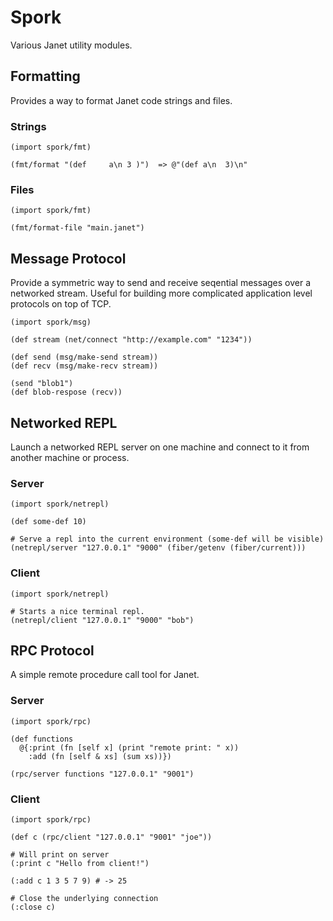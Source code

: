 # Spork

Various Janet utility modules.


## Formatting

Provides a way to format Janet code strings and files.

### Strings

```
(import spork/fmt)

(fmt/format "(def     a\n 3 )")  => @"(def a\n  3)\n"

```

### Files

```
(import spork/fmt)

(fmt/format-file "main.janet")
```

## Message Protocol

Provide a symmetric way to send and receive seqential messages over a networked stream.
Useful for building more complicated application level protocols on top of TCP.

```
(import spork/msg)

(def stream (net/connect "http://example.com" "1234"))

(def send (msg/make-send stream))
(def recv (msg/make-recv stream))

(send "blob1")
(def blob-respose (recv))
```

## Networked REPL

Launch a networked REPL server on one machine and connect to it from another machine or process.

### Server
```
(import spork/netrepl)

(def some-def 10)

# Serve a repl into the current environment (some-def will be visible)
(netrepl/server "127.0.0.1" "9000" (fiber/getenv (fiber/current)))
```

### Client
```
(import spork/netrepl)

# Starts a nice terminal repl.
(netrepl/client "127.0.0.1" "9000" "bob")
```

## RPC Protocol

A simple remote procedure call tool for Janet. 

### Server
```
(import spork/rpc)

(def functions
  @{:print (fn [self x] (print "remote print: " x))
    :add (fn [self & xs] (sum xs))})

(rpc/server functions "127.0.0.1" "9001")
```

### Client
```
(import spork/rpc)

(def c (rpc/client "127.0.0.1" "9001" "joe"))

# Will print on server
(:print c "Hello from client!")

(:add c 1 3 5 7 9) # -> 25

# Close the underlying connection
(:close c)
```
